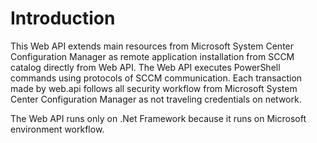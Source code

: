 # Introduction 
This Web API extends main resources from Microsoft System Center Configuration Manager as remote application installation from SCCM catalog directly from Web API.
The Web API executes PowerShell commands using protocols of SCCM communication.
Each transaction made by web.api follows all security workflow from Microsoft System Center Configuration Manager as not traveling credentials on network.

The Web API runs only on .Net Framework because it runs on Microsoft environment workflow.
